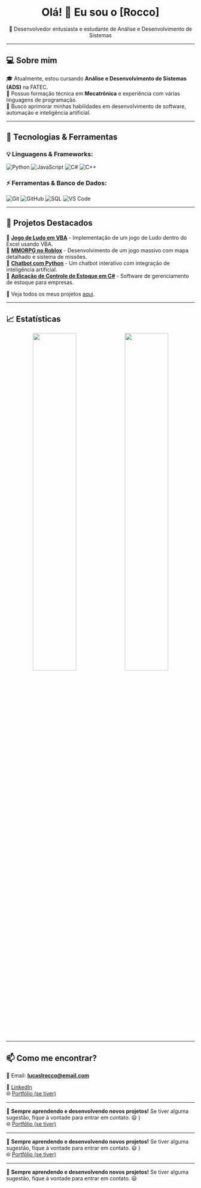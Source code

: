 <h1 align="center">Olá! 👋 Eu sou o [Rocco]</h1>

<p align="center">
  🚀 Desenvolvedor entusiasta e estudante de Análise e Desenvolvimento de Sistemas
</p>

---

## 💻 Sobre mim  

🎓 Atualmente, estou cursando **Análise e Desenvolvimento de Sistemas (ADS)** na FATEC.  
🔧 Possuo formação técnica em **Mecatrônica** e experiência com várias linguagens de programação.  
🚀 Busco aprimorar minhas habilidades em desenvolvimento de software, automação e inteligência artificial.  

---

## 🚀 Tecnologias & Ferramentas  

### **💡 Linguagens & Frameworks:**  
![Python](https://img.shields.io/badge/Python-3776AB?style=for-the-badge&logo=python&logoColor=white)
![JavaScript](https://img.shields.io/badge/JavaScript-F7DF1E?style=for-the-badge&logo=javascript&logoColor=black)
![C#](https://img.shields.io/badge/C%23-239120?style=for-the-badge&logo=csharp&logoColor=white)
![C++](https://img.shields.io/badge/C++-00599C?style=for-the-badge&logo=cplusplus&logoColor=white)  

### **⚡ Ferramentas & Banco de Dados:**  
![Git](https://img.shields.io/badge/Git-F05032?style=for-the-badge&logo=git&logoColor=white)
![GitHub](https://img.shields.io/badge/GitHub-181717?style=for-the-badge&logo=github&logoColor=white)
![SQL](https://img.shields.io/badge/SQL-4479A1?style=for-the-badge&logo=mysql&logoColor=white)
![VS Code](https://img.shields.io/badge/VS%20Code-007ACC?style=for-the-badge&logo=visual-studio-code&logoColor=white)  

---

## 📂 Projetos Destacados  

🔹 [**Jogo de Ludo em VBA**](https://github.com/seu-usuario/projeto-ludo) - Implementação de um jogo de Ludo dentro do Excel usando VBA.  
🔹 [**MMORPG no Roblox**](https://github.com/seu-usuario/projeto-mmorpg) - Desenvolvimento de um jogo massivo com mapa detalhado e sistema de missões.  
🔹 [**Chatbot com Python**](https://github.com/seu-usuario/projeto-chatbot) - Um chatbot interativo com integração de inteligência artificial.  
🔹 [**Aplicação de Controle de Estoque em C#**](https://github.com/seu-usuario/projeto-estoque) - Software de gerenciamento de estoque para empresas.  

📌 Veja todos os meus projetos [aqui](https://github.com/seu-usuario?tab=repositories).  

---

## 📈 Estatísticas  

<p align="center">
  <img width="48%" src="https://github-readme-stats.vercel.app/api?username=seu-usuario&show_icons=true&theme=radical" />
  <img width="48%" src="https://github-readme-streak-stats.herokuapp.com/?user=seu-usuario&theme=radical" />
</p>

---

## 📫 Como me encontrar?  

📧 Email: **lucaslrocco@email.com**  

💼 [LinkedIn](https://www.linkedin.com/in/lucas-r-ba6938269)  
🌐 [Portfólio (se tiver)](https://seuportfolio.com)  

---

🚀 **Sempre aprendendo e desenvolvendo novos projetos!** Se tiver alguma sugestão, fique à vontade para entrar em contato. 😃
)  
🌐 [Portfólio (se tiver)](https://seuportfolio.com)  

---

🚀 **Sempre aprendendo e desenvolvendo novos projetos!** Se tiver alguma sugestão, fique à vontade para entrar em contato. 😃
)  
🌐 [Portfólio (se tiver)](https://seuportfolio.com)  

---

🚀 **Sempre aprendendo e desenvolvendo novos projetos!** Se tiver alguma sugestão, fique à vontade para entrar em contato. 😃

